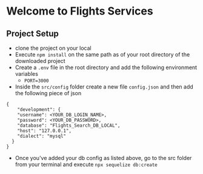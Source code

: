 # Welcome to Flights Services

## Project Setup

- clone the project on your local
- Execute `npm install` on the same path as of your root directory of the downloaded project
- Create a `.env` file in the root directory and add the following environment variables
   - `PORT=3000`
- Inside the `src/config` folder create a new file `config.json` and then add the following piece of json  

```
{
    "development": {
    "username": <YOUR_DB_LOGIN_NAME>,
    "password": <YOUR_DB_PASSWORD>,
    "database": "Flights_Search_DB_LOCAL",
    "host": "127.0.0.1",
    "dialect": "mysql"
  }
}
```
- Once you've added your db config as listed above, go to the src folder from your terminal and execute `npx sequelize db:create` 
